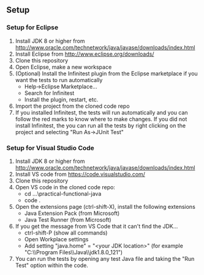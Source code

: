 ## Setup
### Setup for Eclipse
1. Install JDK 8 or higher from http://www.oracle.com/technetwork/java/javase/downloads/index.html
2. Install Eclipse from http://www.eclipse.org/downloads/
3. Clone this repository
4. Open Eclipse, make a new workspace
5. (Optional) Install the Infinitest plugin from the Eclipse marketplace if you want the tests to run automatically
   - Help->Eclipse Marketplace...
   - Search for Infinitest
   - Install the plugin, restart, etc.
6. Import the project from the cloned code repo
7. If you installed Infinitest, the tests will run automatically and you can follow the red marks to know where to make changes.  If you did not install Infinitest, the you can run all the tests by right clicking on the project and selecting "Run As->JUnit Test"
 

### Setup for Visual Studio Code
1. Install JDK 8 or higher from http://www.oracle.com/technetwork/java/javase/downloads/index.html
2. Install VS code from https://code.visualstudio.com/
3. Clone this repository
4. Open VS code in the cloned code repo:
   - cd ...\practical-functional-java
   - code .
5. Open the extensions page (ctrl-shift-X), install the following extensions
   - Java Extension Pack (from Microsoft)
   - Java Test Runner (from Microsoft)
6. If you get the message from VS Code that it can't find the JDK...
   - ctrl-shift-P (show all commands)
   - Open Workplace settings
   - Add setting "java.home" = "\<your JDK location\>" (for example "C:\\\\Program Files\\\\Java\\\\jdk1.8.0_121")
7. You can run the tests by opening any test Java file and taking the "Run Test" option within the code.
